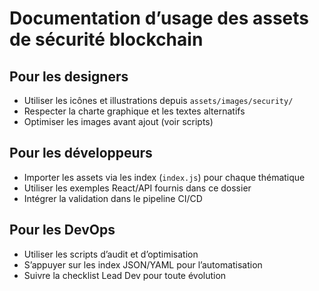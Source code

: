 # Documentation d’usage des assets de sécurité blockchain

## Pour les designers
- Utiliser les icônes et illustrations depuis `assets/images/security/`
- Respecter la charte graphique et les textes alternatifs
- Optimiser les images avant ajout (voir scripts)

## Pour les développeurs
- Importer les assets via les index (`index.js`) pour chaque thématique
- Utiliser les exemples React/API fournis dans ce dossier
- Intégrer la validation dans le pipeline CI/CD

## Pour les DevOps
- Utiliser les scripts d’audit et d’optimisation
- S’appuyer sur les index JSON/YAML pour l’automatisation
- Suivre la checklist Lead Dev pour toute évolution
